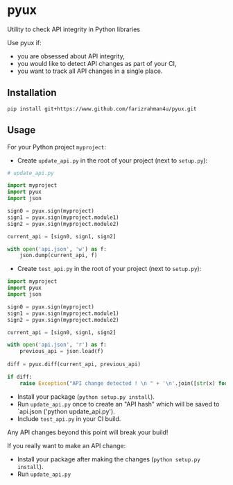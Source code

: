 # pyux
Utility to check API integrity in Python libraries


Use pyux if:
* you are obsessed about API integrity,
* you would like to detect API changes as part of your CI,
* you want to track all API changes in a single place.



## Installation

```shell
pip install git+https://www.github.com/farizrahman4u/pyux.git
```

## Usage

For your Python project `myproject`:

* Create `update_api.py` in the root of your project (next to `setup.py`):

```python
# update_api.py

import myproject
import pyux
import json

sign0 = pyux.sign(myproject)
sign1 = pyux.sign(myproject.module1)
sign2 = pyux.sign(myproject.module2)

current_api = [sign0, sign1, sign2]

with open('api.json', 'w') as f:
    json.dump(current_api, f)

```

* Create `test_api.py` in the root of your project (next to `setup.py`):

```python
import myproject
import pyux
import json

sign0 = pyux.sign(myproject)
sign1 = pyux.sign(myproject.module1)
sign2 = pyux.sign(myproject.module2)

current_api = [sign0, sign1, sign2]

with open('api.json', 'r') as f:
    previous_api = json.load(f)
 
diff = pyux.diff(current_api, previous_api)

if diff:
    raise Exception("API change detected ! \n " + '\n'.join([str(x) for x in diff]))

```
* Install your package (`python setup.py install`).
* Run `update_api.py` once to create an "API hash" which will be saved to `api.json ('python update_api.py').
* Include `test_api.py` in your CI build.

Any API changes beyond this point will break your build!

If you really want to make an API change:
* Install your package after making the changes (`python setup.py install`).
* Run `update_api.py`




